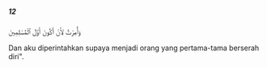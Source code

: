 ##### 12

<span class="ayah">وَأُمِرْتُ لِأَنْ أَكُونَ أَوَّلَ ٱلْمُسْلِمِينَ</span>

<span class="ayah_translation">Dan aku diperintahkan supaya menjadi orang yang pertama-tama berserah diri".</span>

